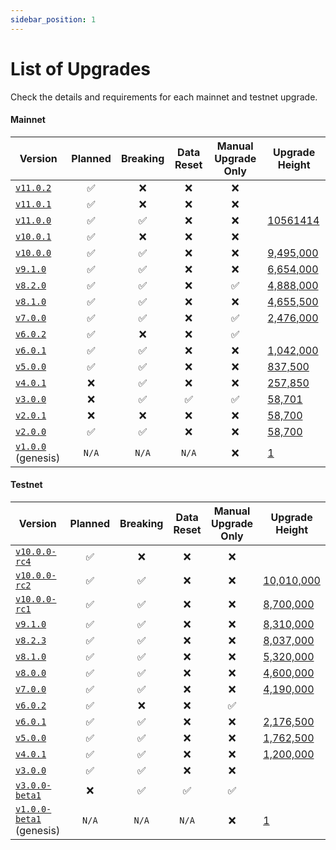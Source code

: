 ```yaml
---
sidebar_position: 1
---
```


# List of Upgrades

Check the details and requirements for each mainnet and testnet upgrade.

#### Mainnet

| Version                                                                  | Planned | Breaking | Data Reset | Manual Upgrade Only | Upgrade Height                                            |
| ------------------------------------------------------------------------ | :-----: | :------: | :--------: | :-----------------: | --------------------------------------------------------- |
| [`v11.0.2`](https://github.com/openverse/openverse/releases/tag/v11.0.2)         |   ✅    |    ❌    |     ❌     |         ❌          |                                                           |
| [`v11.0.1`](https://github.com/openverse/openverse/releases/tag/v11.0.1)         |   ✅    |    ❌    |     ❌     |         ❌          |                                                           |
| [`v11.0.0`](https://github.com/openverse/openverse/releases/tag/v11.0.0)         |   ✅    |    ✅    |     ❌     |         ❌          | [10561414](https://www.mintscan.io/openverse/blocks/10561414) |
| [`v10.0.1`](https://github.com/openverse/openverse/releases/tag/v10.0.1)         |   ✅    |    ❌    |     ❌     |         ❌          |                                                           |
| [`v10.0.0`](https://github.com/openverse/openverse/releases/tag/v10.0.0)         |   ✅    |    ✅    |     ❌     |         ❌          | [9,495,000](https://www.mintscan.io/openverse/blocks/9495000) |
| [`v9.1.0`](https://github.com/openverse/openverse/releases/tag/v9.1.0)           |   ✅    |    ✅    |     ❌     |         ❌          | [6,654,000](https://www.mintscan.io/openverse/blocks/6654000) |
| [`v8.2.0`](https://github.com/openverse/openverse/releases/tag/v8.2.0)           |   ✅    |    ✅    |     ❌     |         ✅          | [4,888,000](https://www.mintscan.io/openverse/blocks/4888000) |
| [`v8.1.0`](https://github.com/openverse/openverse/releases/tag/v8.1.0)           |   ✅    |    ✅    |     ❌     |         ❌          | [4,655,500](https://www.mintscan.io/openverse/blocks/4655500) |
| [`v7.0.0`](https://github.com/openverse/openverse/releases/tag/v7.0.0)           |   ✅    |    ✅    |     ❌     |         ✅          | [2,476,000](https://www.mintscan.io/openverse/blocks/2476000) |
| [`v6.0.2`](https://github.com/openverse/openverse/releases/tag/v6.0.2)           |   ✅    |    ❌    |     ❌     |         ✅          |                                                           |
| [`v6.0.1`](https://github.com/openverse/openverse/releases/tag/v6.0.1)           |   ✅    |    ✅    |     ❌     |         ❌          | [1,042,000](https://www.mintscan.io/openverse/blocks/1042000) |
| [`v5.0.0`](https://github.com/openverse/openverse/releases/tag/v5.0.0)           |   ✅    |    ✅    |     ❌     |         ❌          | [837,500](https://www.mintscan.io/openverse/blocks/837500)    |
| [`v4.0.1`](https://github.com/openverse/openverse/releases/tag/v4.0.1)           |   ❌    |    ✅    |     ❌     |         ❌          | [257,850](https://www.mintscan.io/openverse/blocks/257850)    |
| [`v3.0.0`](https://github.com/openverse/openverse/releases/tag/v3.0.0)           |   ❌    |    ✅    |     ✅     |         ✅          | [58,701](https://www.mintscan.io/openverse/blocks/58701)      |
| [`v2.0.1`](https://github.com/openverse/openverse/releases/tag/v2.0.1)           |   ❌    |    ❌    |     ❌     |         ❌          | [58,700](https://www.mintscan.io/openverse/blocks/58700)      |
| [`v2.0.0`](https://github.com/openverse/openverse/releases/tag/v2.0.0)           |   ✅    |    ✅    |     ❌     |         ❌          | [58,700](https://www.mintscan.io/openverse/blocks/58700)      |
| [`v1.0.0`](https://github.com/openverse/openverse/releases/tag/v1.0.0) (genesis) |  `N/A`  |  `N/A`   |   `N/A`    |         ❌          | [1](https://www.mintscan.io/openverse/blocks/1)               |

#### Testnet

| Version                                                                              | Planned | Breaking | Data Reset | Manual Upgrade Only | Upgrade Height                                                          |
|--------------------------------------------------------------------------------------| :-----: | :------: | :--------: | :-----------------: |-------------------------------------------------------------------------|
| [`v10.0.0-rc4`](https://github.com/openverse/openverse/releases/tag/v10.0.0-rc4)             |    ✅    |    ❌     |     ❌      |          ❌          |                                                                         |
| [`v10.0.0-rc2`](https://github.com/openverse/openverse/releases/tag/v10.0.0-rc2)             |    ✅    |    ✅     |     ❌      |          ❌          | [10,010,000](https://testnet.mintscan.io/openverse-testnet/blocks/10010000) |
| [`v10.0.0-rc1`](https://github.com/openverse/openverse/releases/tag/v10.0.0-rc1)             |    ✅    |    ✅     |     ❌      |          ❌          | [8,700,000](https://testnet.mintscan.io/openverse-testnet/blocks/8700000)   |
| [`v9.1.0`](https://github.com/openverse/openverse/releases/tag/v9.1.0)                       |    ✅    |    ✅     |     ❌      |          ❌          | [8,310,000](https://testnet.mintscan.io/openverse-testnet/blocks/8310000)   |
| [`v8.2.3`](https://github.com/openverse/openverse/releases/tag/v8.2.3)                       |    ✅    |    ✅     |     ❌      |          ❌          | [8,037,000](https://testnet.mintscan.io/openverse-testnet/blocks/8037000)   |
| [`v8.1.0`](https://github.com/openverse/openverse/releases/tag/v8.1.0)                       |    ✅    |    ✅     |     ❌      |          ❌          | [5,320,000](https://testnet.mintscan.io/openverse-testnet/blocks/5320000)   |
| [`v8.0.0`](https://github.com/openverse/openverse/releases/tag/v8.0.0)                       |    ✅    |    ✅     |     ❌      |          ❌          | [4,600,000](https://testnet.mintscan.io/openverse-testnet/blocks/4600000)   |
| [`v7.0.0`](https://github.com/openverse/openverse/releases/tag/v7.0.0)                       |    ✅    |    ✅     |     ❌      |          ❌          | [4,190,000](https://testnet.mintscan.io/openverse-testnet/blocks/4190000)   |
| [`v6.0.2`](https://github.com/openverse/openverse/releases/tag/v6.0.2)                       |    ✅    |    ❌     |     ❌      |          ✅          |                                                                         |
| [`v6.0.1`](https://github.com/openverse/openverse/releases/tag/v6.0.1)                       |    ✅    |    ✅     |     ❌      |          ❌          | [2,176,500](https://testnet.mintscan.io/openverse-testnet/blocks/2176500)   |
| [`v5.0.0`](https://github.com/openverse/openverse/releases/tag/v5.0.0)                       |    ✅    |    ✅     |     ❌      |          ❌          | [1,762,500](https://testnet.mintscan.io/openverse-testnet/blocks/1762500)   |
| [`v4.0.1`](https://github.com/openverse/openverse/releases/tag/v4.0.1)                       |    ✅    |    ✅     |     ❌      |          ❌          | [1,200,000](https://testnet.mintscan.io/openverse-testnet/blocks/1200000)   |
| [`v3.0.0`](https://github.com/openverse/openverse/releases/tag/v3.0.0)                       |    ✅    |    ✅     |     ❌      |          ❌          |                                                                         |
| [`v3.0.0-beta1`](https://github.com/openverse/openverse/releases/tag/v3.0.0-beta1)           |    ❌    |    ✅     |     ✅      |          ✅          |                                                                         |
| [`v1.0.0-beta1`](https://github.com/openverse/openverse/releases/tag/v1.0.0-beta1) (genesis) |  `N/A`  |  `N/A`   |   `N/A`    |          ❌          | [1](https://testnet.mintscan.io/openverse-testnet/blocks/1)                 |